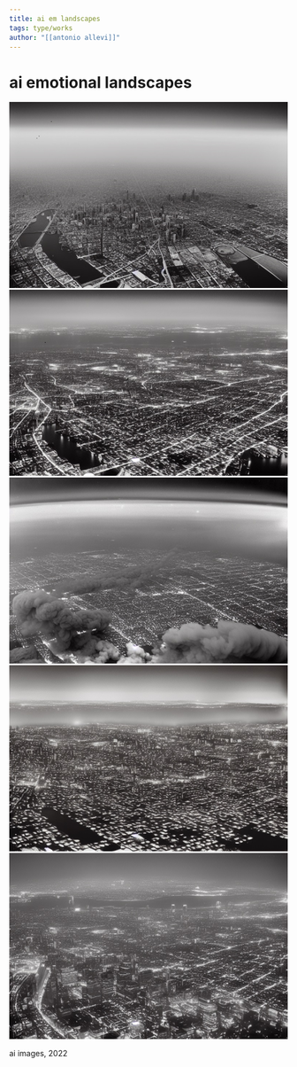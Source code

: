 ```yaml
---
title: ai em landscapes
tags: type/works
author: "[[antonio allevi]]"
---
```

# ai emotional landscapes

<img src="/assets/aiemlandscapes/1jpeg.jpg">


<img src="/assets/aiemlandscapes/2jpeg.jpg">


<img src="/assets/aiemlandscapes/3jpeg.jpg">


<img src="/assets/aiemlandscapes/4jpeg.jpg">


<img src="/assets/aiemlandscapes/5jpeg.jpg">


ai images, 2022